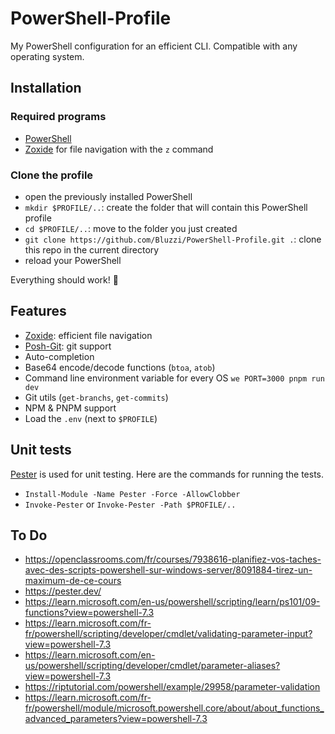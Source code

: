 # PowerShell-Profile
My PowerShell configuration for an efficient CLI. Compatible with any operating system.

## Installation
### Required programs
- [PowerShell](https://github.com/PowerShell/PowerShell)
- [Zoxide](https://github.com/ajeetdsouza/zoxide) for file navigation with the `z` command

### Clone the profile
- open the previously installed PowerShell
- `mkdir $PROFILE/..`: create the folder that will contain this PowerShell profile
- `cd $PROFILE/..`: move to the folder you just created  
- `git clone https://github.com/Bluzzi/PowerShell-Profile.git .`: clone this repo in the current directory
- reload your PowerShell

Everything should work! 🎉

## Features
- [Zoxide](https://github.com/ajeetdsouza/zoxide): efficient file navigation
- [Posh-Git](https://github.com/dahlbyk/posh-git): git support
- Auto-completion
- Base64 encode/decode functions (`btoa`, `atob`)
- Command line environment variable for every OS `we PORT=3000 pnpm run dev`
- Git utils (`get-branchs`, `get-commits`)
- NPM & PNPM support
- Load the `.env` (next to `$PROFILE`)

## Unit tests
[Pester](https://pester.dev/) is used for unit testing. Here are the commands for running the tests.
- `Install-Module -Name Pester -Force -AllowClobber`
- `Invoke-Pester` or `Invoke-Pester -Path $PROFILE/..`

## To Do
- https://openclassrooms.com/fr/courses/7938616-planifiez-vos-taches-avec-des-scripts-powershell-sur-windows-server/8091884-tirez-un-maximum-de-ce-cours
- https://pester.dev/
- https://learn.microsoft.com/en-us/powershell/scripting/learn/ps101/09-functions?view=powershell-7.3
- https://learn.microsoft.com/fr-fr/powershell/scripting/developer/cmdlet/validating-parameter-input?view=powershell-7.3
- https://learn.microsoft.com/en-us/powershell/scripting/developer/cmdlet/parameter-aliases?view=powershell-7.3
- https://riptutorial.com/powershell/example/29958/parameter-validation 
- https://learn.microsoft.com/fr-fr/powershell/module/microsoft.powershell.core/about/about_functions_advanced_parameters?view=powershell-7.3